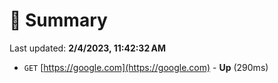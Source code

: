# 📖 Summary
Last updated: **2/4/2023, 11:42:32 AM**

- `GET` [https://google.com](https://google.com) - **Up** (290ms)

